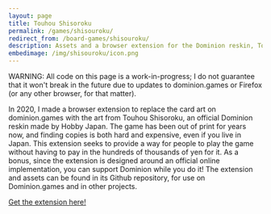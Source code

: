 ```yaml
---
layout: page
title: Touhou Shisoroku
permalink: /games/shisouroku/
redirect_from: /board-games/shisouroku/
description: Assets and a browser extension for the Dominion reskin, Touhou Shisoroku.
embedimage: /img/shisouroku/icon.png
---
```


WARNING: All code on this page is a work-in-progress; I do not guarantee that it won't break in the future due to updates to dominion.games or Firefox (or any other browser, for that matter).

In 2020, I made a browser extension to replace the card art on dominion.games with the art from Touhou Shisoroku, an official Dominion reskin made by Hobby Japan. The game has been out of print for years now, and finding copies is both hard and expensive, even if you live in Japan. This extension seeks to provide a way for people to play the game without having to pay in the hundreds of thousands of yen for it. As a bonus, since the extension is designed around an official online implementation, you can support Dominion while you do it! The extension and assets can be found in its Github repository, for use on Dominion.games and in other projects.

<a href="https://github.com/Blizihguh/touhou-shisoroku">Get the extension here!</a>
